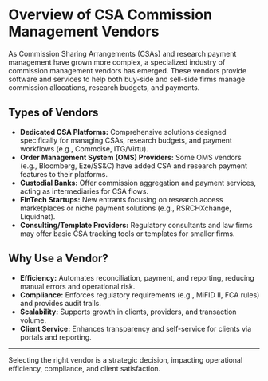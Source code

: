 # Overview of CSA Commission Management Vendors

As Commission Sharing Arrangements (CSAs) and research payment management have grown more complex, a specialized industry of commission management vendors has emerged. These vendors provide software and services to help both buy-side and sell-side firms manage commission allocations, research budgets, and payments.

## Types of Vendors
- **Dedicated CSA Platforms:** Comprehensive solutions designed specifically for managing CSAs, research budgets, and payment workflows (e.g., Commcise, ITG/Virtu).
- **Order Management System (OMS) Providers:** Some OMS vendors (e.g., Bloomberg, Eze/SS&C) have added CSA and research payment features to their platforms.
- **Custodial Banks:** Offer commission aggregation and payment services, acting as intermediaries for CSA flows.
- **FinTech Startups:** New entrants focusing on research access marketplaces or niche payment solutions (e.g., RSRCHXchange, Liquidnet).
- **Consulting/Template Providers:** Regulatory consultants and law firms may offer basic CSA tracking tools or templates for smaller firms.

## Why Use a Vendor?
- **Efficiency:** Automates reconciliation, payment, and reporting, reducing manual errors and operational risk.
- **Compliance:** Enforces regulatory requirements (e.g., MiFID II, FCA rules) and provides audit trails.
- **Scalability:** Supports growth in clients, providers, and transaction volume.
- **Client Service:** Enhances transparency and self-service for clients via portals and reporting.

---

Selecting the right vendor is a strategic decision, impacting operational efficiency, compliance, and client satisfaction. 